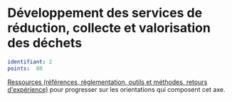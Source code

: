 # Développement des services de réduction, collecte et valorisation des déchets
```yaml
identifiant: 2
points:  80
```
[Ressources (références, règlementation, outils et méthodes, retours d'expérience)](https://www.optigede.org/sites/default/files/ressources-axe-2-referentiel-economie-circulaire.pdf) pour progresser sur les orientations qui composent cet axe.
